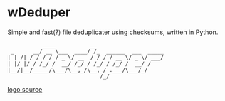 # wDeduper
Simple and fast(?) file deduplicater using checksums, written in Python.

```
           ____           __                     
 _      __/ __ \___  ____/ /_  ______  ___  _____
| | /| / / / / / _ \/ __  / / / / __ \/ _ \/ ___/
| |/ |/ / /_/ /  __/ /_/ / /_/ / /_/ /  __/ /    
|__/|__/_____/\___/\__,_/\__,_/ .___/\___/_/     
                             /_/                
```
[logo source](https://patorjk.com/software/taag/#p=display&h=2&f=Slant&t=wDeduper)